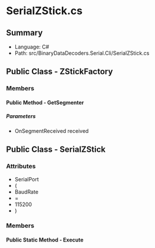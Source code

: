 ﻿# SerialZStick.cs

## Summary

* Language: C#
* Path: src/BinaryDataDecoders.Serial.Cli/SerialZStick.cs

## Public Class - ZStickFactory

### Members

#### Public Method - GetSegmenter

#####  Parameters

 - OnSegmentReceived received 

## Public Class - SerialZStick

### Attributes

 - SerialPort
 - (
 - BaudRate
 - =
 - 115200
 - )

### Members

#### Public Static Method - Execute


